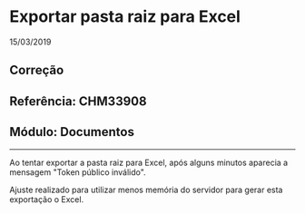 # Exportar pasta raiz para Excel
15/03/2019
## Correção
## Referência: CHM33908
## Módulo: Documentos
***

Ao tentar exportar a pasta raiz para Excel, após alguns minutos aparecia a mensagem "Token público inválido".

Ajuste realizado para utilizar menos memória do servidor para gerar esta exportação o Excel.